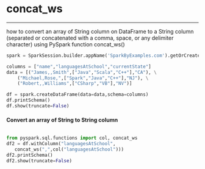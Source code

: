 # concat_ws

---
how to convert an array of String column on DataFrame to a String column (separated or concatenated with a comma, space, or any delimiter character) using PySpark function concat_ws()
```python
spark = SparkSession.builder.appName('SparkByExamples.com').getOrCreate()

columns = ["name","languagesAtSchool","currentState"]
data = [("James,,Smith",["Java","Scala","C++"],"CA"), \
    ("Michael,Rose,",["Spark","Java","C++"],"NJ"), \
    ("Robert,,Williams",["CSharp","VB"],"NV")]

df = spark.createDataFrame(data=data,schema=columns)
df.printSchema()
df.show(truncate=False)
```
#### Convert an array of String to String column
```python

from pyspark.sql.functions import col, concat_ws
df2 = df.withColumn("languagesAtSchool",
   concat_ws(",",col("languagesAtSchool")))
df2.printSchema()
df2.show(truncate=False)
```
